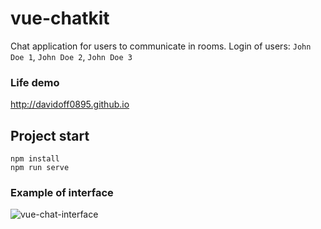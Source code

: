 # vue-chatkit

Chat application for users to communicate in rooms.
Login of users: ```John Doe 1```, ```John Doe 2```, ```John Doe 3```

### Life demo
http://davidoff0895.github.io

## Project start
```
npm install
npm run serve
```

### Example of interface
![vue-chat-interface](https://user-images.githubusercontent.com/29586170/64472851-2857e480-d16d-11e9-966b-59822c7dd718.png)
